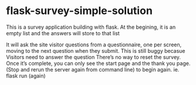 # flask-survey-simple-solution

This is a survey application building with flask.
At the begining, it is an empty list and the answers will store to that list

It will ask the site visitor questions from a questionnaire, one per screen, moving to the next question when they submit.
This is still buggy becasue  Visitors need to answer the question
There’s no way to reset the survey. Once it’s complete, you can only see the start page and the thank you page.
(Stop and rerun the server again from command line) to begin again. ie. flask run (again)
